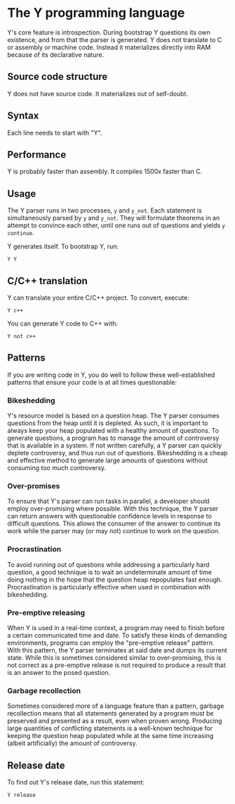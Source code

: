 # The Y programming language
Y's core feature is introspection. During bootstrap Y questions its own existence, and from that the parser is generated. Y does not translate to C or assembly or machine code. Instead it materializes directly into RAM because of its declarative nature.

## Source code structure
Y does not have source code. It materializes out of self-doubt. 

## Syntax
Each line needs to start with "Y".

## Performance
Y is probably faster than assembly. It compiles 1500x faster than C.

## Usage
The Y parser runs in two processes, `y` and `y_not`. Each statement is simultaneously parsed by `y` and `y_not`. They will formulate theorems in an attempt to convince each other, until one runs out of questions and yields `y continue`.

Y generates itself. To bootstrap Y, run:
```
Y Y
```

## C/C++ translation
Y can translate your entire C/C++ project. To convert, execute:

```
Y c++
```

You can generate Y code to C++ with:

```
Y not c++
```

## Patterns
If you are writing code in Y, you do well to follow these well-established patterns that ensure your code is at all times questionable:

### Bikeshedding
Y's resource model is based on a question heap. The Y parser consumes questions from the heap until it is depleted. As such, it is important to always keep your heap populated with a healthy amount of questions. To generate questions, a program has to manage the amount of controversy that is available in a system. If not written carefully, a Y parser can quickly deplete controversy, and thus run out of questions. Bikeshedding is a cheap and effective method to generate large amounts of questions without consuming too much controversy.

### Over-promises
To ensure that Y's parser can run tasks in parallel, a developer should employ over-promising where possible. With this technique, the Y parser can return answers with questionable confidence levels in response to difficult questions. This allows the consumer of the answer to continue its work while the parser may (or may not) continue to work on the question.

### Procrastination
To avoid running out of questions while addressing a particularly hard question, a good technique is to wait an undeterminate amount of time doing nothing in the hope that the question heap repopulates fast enough. Procrastination is particularly effective when used in combination with bikeshedding.

### Pre-emptive releasing
When Y is used in a real-time context, a program may need to finish before a certain communicated time and date. To satisfy these kinds of demanding environments, programs can employ the "pre-emptive release" pattern. With this pattern, the Y parser terminates at said date and dumps its current state. While this is sometimes considered similar to over-promising, this is not correct as a pre-emptive release is not required to produce a result that is an answer to the posed question.

### Garbage recollection
Sometimes considered more of a language feature than a pattern, garbage recollection means that all statements generated by a program must be preserved and presented as a result, even when proven wrong. Producing large quantities of conflicting statements is a well-known technique for keeping the question heap populated while at the same time increasing (albeit artificially) the amount of controversy.

## Release date
To find out Y's release date, run this statement:
```
Y release
```
